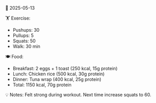 📅 2025-05-13

🏋 Exercise:
- Pushups: 30
- Pullups: 5
- Squats: 50
- Walk: 30 min

🍽 Food:
- Breakfast: 2 eggs + 1 toast (250 kcal, 15g protein)
- Lunch: Chicken rice (500 kcal, 30g protein)
- Dinner: Tuna wrap (400 kcal, 25g protein)
- Total: 1150 kcal, 70g protein

💡 Notes: Felt strong during workout. Next time increase squats to 60.

